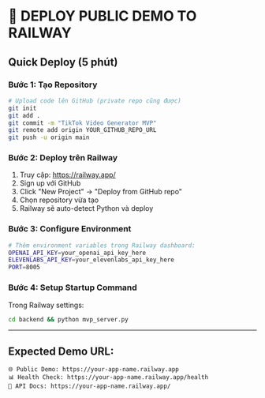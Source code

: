 # 🚀 **DEPLOY PUBLIC DEMO TO RAILWAY**

## **Quick Deploy (5 phút)**

### **Bước 1: Tạo Repository**
```bash
# Upload code lên GitHub (private repo cũng được)
git init
git add .
git commit -m "TikTok Video Generator MVP"
git remote add origin YOUR_GITHUB_REPO_URL
git push -u origin main
```

### **Bước 2: Deploy trên Railway**
1. Truy cập: https://railway.app/
2. Sign up với GitHub
3. Click "New Project" → "Deploy from GitHub repo"
4. Chọn repository vừa tạo
5. Railway sẽ auto-detect Python và deploy

### **Bước 3: Configure Environment**
```bash
# Thêm environment variables trong Railway dashboard:
OPENAI_API_KEY=your_openai_api_key_here
ELEVENLABS_API_KEY=your_elevenlabs_api_key_here
PORT=8005
```

### **Bước 4: Setup Startup Command**
Trong Railway settings:
```bash
cd backend && python mvp_server.py
```

---

## **Expected Demo URL:**
```
🌐 Public Demo: https://your-app-name.railway.app
📊 Health Check: https://your-app-name.railway.app/health
📖 API Docs: https://your-app-name.railway.app/
``` 
